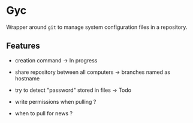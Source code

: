Gyc
===

Wrapper around `git` to manage system configuration files in a repository.


Features
--------

* creation command                         -> In progress
* share repository between all computers   -> branches named as hostname
* try to detect "password" stored in files -> Todo

* write permissions when pulling ?
* when to pull for news ?

